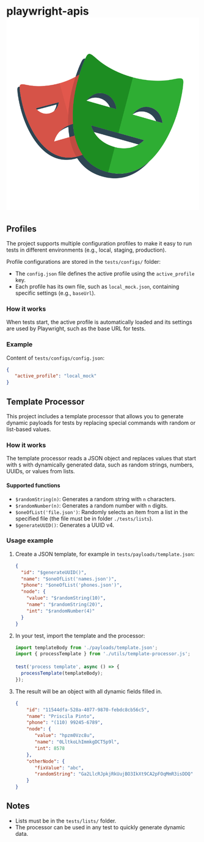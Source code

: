 # playwright-apis ![playwright-logo.svg](static/playwright-logo.svg)
## Profiles

The project supports multiple configuration profiles to make it easy to run tests in different environments (e.g., local, staging, production).

Profile configurations are stored in the `tests/configs/` folder:

- The `config.json` file defines the active profile using the `active_profile` key.
- Each profile has its own file, such as `local_mock.json`, containing specific settings (e.g., `baseUrl`).

### How it works

When tests start, the active profile is automatically loaded and its settings are used by Playwright, such as the base URL for tests.

### Example

Content of `tests/configs/config.json`:
   ```json
   {
      "active_profile": "local_mock"
   }
   ```

## Template Processor

This project includes a template processor that allows you to generate dynamic payloads for tests by replacing special commands with random or list-based values.

### How it works

The template processor reads a JSON object and replaces values that start with `$` with dynamically generated data, such as random strings, numbers, UUIDs, or values from lists.

#### Supported functions

- `$randomString(n)`: Generates a random string with `n` characters.
- `$randomNumber(n)`: Generates a random number with `n` digits.
- `$oneOfList('file.json')`: Randomly selects an item from a list in the specified file (the file must be in folder `./tests/lists`).
- `$generateUUID()`: Generates a UUID v4.

### Usage example

1. Create a JSON template, for example in `tests/payloads/template.json`:

    ```json
    {
      "id": "$generateUUID()",
      "name": "$oneOfList('names.json')",
      "phone": "$oneOfList('phones.json')",
      "node": {
        "value": "$randomString(10)",
        "name": "$randomString(20)",
        "int": "$randomNumber(4)"
      }
    }
    ```

2. In your test, import the template and the processor:

    ```javascript
    import templateBody from './payloads/template.json';
    import { processTemplate } from './utils/template-processor.js';

    test('process template', async () => {
      processTemplate(templateBody);
    });
    ```

3. The result will be an object with all dynamic fields filled in.

   ```json
   {
       "id": "11544dfa-528a-4077-9870-febdc8cb56c5",
       "name": "Priscila Pinto",
       "phone": "(110) 99245-6789",
       "node": {
          "value": "hpzm0Vzc8u",
          "name": "0LltkoLhImmkgDCT5p9l",
          "int": 8578
       },
       "otherNode": {
          "fixValue": "abc",
          "randomString": "Ga2LlcRJpkjRkUujBO3IkXt9CA2pFOqMmR3isDDQ"
       }
   }
    ```

## Notes

- Lists must be in the `tests/lists/` folder.
- The processor can be used in any test to quickly generate dynamic data.

